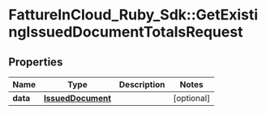 # FattureInCloud_Ruby_Sdk::GetExistingIssuedDocumentTotalsRequest

## Properties

| Name | Type | Description | Notes |
| ---- | ---- | ----------- | ----- |
| **data** | [**IssuedDocument**](IssuedDocument.md) |  | [optional] |

